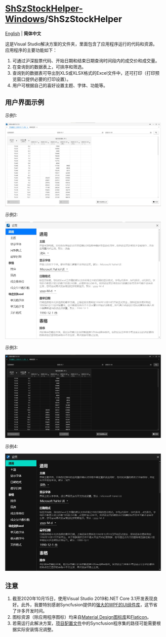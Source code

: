 # [ShSzStockHelper-Windows](https://github.com/ArvinZJC/ShSzStockHelper-Windows)/ShSzStockHelper

[English](https://github.com/ArvinZJC/ShSzStockHelper-Windows/blob/master/ShSzStockHelper/README.md) | **简体中文**

这是Visual Studio解决方案的文件夹，里面包含了应用程序运行的代码和资源。应用程序的主要功能如下：

1. 可通过沪深股票代码、开始日期和结束日期查询时间段内的成交价和成交量。
2. 在查询到的数据表上，可排序和筛选。
3. 查询到的数据表可导出到XLS或XLSX格式的Excel文件中，还可打印（打印预览窗口提供必要的打印设置）。
4. 用户可根据自己的喜好设置主题、字体、功能等。

## 用户界面示例

示例1:

![UI1.jpg](./Images_README/UI1.jpg)

示例2:

![UI2.jpg](./Images_README/UI2.jpg)

示例3:

![UI3.jpg](./Images_README/UI3.jpg)

示例4:

![UI4.jpg](./Images_README/UI4.jpg)

## 注意

1. 截至2020年10月15日，使用Visual Studio 2019和.NET Core 3.1开发表现良好。此外，我要特别感谢Syncfusion提供的[强大的WPF的UI组件库](https://www.syncfusion.com/wpf-ui-controls)，这节省了许多开发时间。
2. 图标资源（除应用程序图标）均来自[Material Design图标库](https://material.io/resources/icons/?style=baseline)和[Flaticon](https://www.flaticon.com/)。
3. 若需运行此解决方案，[项目配置文件](https://github.com/ArvinZJC/ShSzStockHelper-Windows/blob/master/ShSzStockHelper/ShSzStockHelper.csproj)中的Syncfusion程序集的路径可能需要根据实际安装情况调整。

